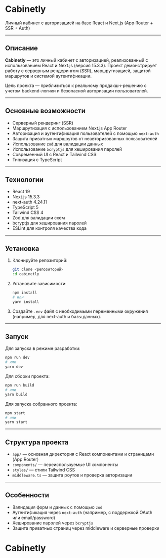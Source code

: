 # Cabinetly

Личный кабинет с авторизацией на базе React и Next.js (App Router + SSR + Auth)

---

## Описание

**Cabinetly** — это личный кабинет с авторизацией, реализованный с использованием React и Next.js (версия 15.3.3). Проект демонстрирует работу с серверным рендерингом (SSR), маршрутизацией, защитой маршрутов и системой аутентификации.

Цель проекта — приблизиться к реальному продакшн-решению с учетом backend-логики и безопасной авторизации пользователей.

---

## Основные возможности

* Серверный рендеринг (SSR)
* Маршрутизация с использованием Next.js App Router
* Авторизация и аутентификация пользователей с помощью `next-auth`
* Защита приватных маршрутов от неавторизованных пользователей
* Использование `zod` для валидации данных
* Использование `bcryptjs` для хеширования паролей
* Современный UI с React и Tailwind CSS
* Типизация с TypeScript

---

## Технологии

* React 19
* Next.js 15.3.3
* next-auth 4.24.11
* TypeScript 5
* Tailwind CSS 4
* Zod для валидации схем
* bcryptjs для хеширования паролей
* ESLint для контроля качества кода

---

## Установка

1. Клонируйте репозиторий:

   ```bash
   git clone <репозиторий>
   cd cabinetly
   ```

2. Установите зависимости:

   ```bash
   npm install
   # или
   yarn install
   ```

3. Создайте `.env` файл с необходимыми переменными окружения (например, для next-auth и базы данных).

---

## Запуск

Для запуска в режиме разработки:

```bash
npm run dev
# или
yarn dev
```

Для сборки проекта:

```bash
npm run build
# или
yarn build
```

Для запуска собранного проекта:

```bash
npm start
# или
yarn start
```

---

## Структура проекта

* `app/` — основная директория с React компонентами и страницами (App Router)
* `components/` — переиспользуемые UI компоненты
* `styles/` — стили Tailwind CSS
* `middleware.ts` — защита роутов и проверка авторизации

---

## Особенности

* Валидация форм и данных с помощью `zod`
* Аутентификация через `next-auth` (например, с поддержкой OAuth или email/password)
* Хеширование паролей через `bcryptjs`
* Защита приватных страниц через middleware и серверные проверки
# Cabinetly
